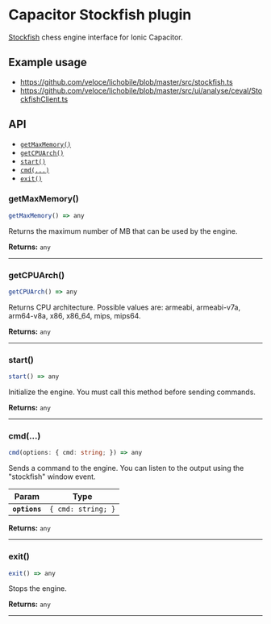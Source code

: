 # Capacitor Stockfish plugin

[Stockfish](https://stockfishchess.org/) chess engine interface for Ionic
Capacitor.

## Example usage

- https://github.com/veloce/lichobile/blob/master/src/stockfish.ts
- https://github.com/veloce/lichobile/blob/master/src/ui/analyse/ceval/StockfishClient.ts

## API

<docgen-index>

* [`getMaxMemory()`](#getmaxmemory)
* [`getCPUArch()`](#getcpuarch)
* [`start()`](#start)
* [`cmd(...)`](#cmd)
* [`exit()`](#exit)

</docgen-index>

<docgen-api>
<!--Update the source file JSDoc comments and rerun docgen to update the docs below-->

### getMaxMemory()

```typescript
getMaxMemory() => any
```

Returns the maximum number of MB that can be used by the engine.

**Returns:** <code>any</code>

--------------------


### getCPUArch()

```typescript
getCPUArch() => any
```

Returns CPU architecture.
Possible values are: armeabi, armeabi-v7a, arm64-v8a, x86, x86_64, mips, mips64.

**Returns:** <code>any</code>

--------------------


### start()

```typescript
start() => any
```

Initialize the engine. You must call this method before sending commands.

**Returns:** <code>any</code>

--------------------


### cmd(...)

```typescript
cmd(options: { cmd: string; }) => any
```

Sends a command to the engine. You can listen to the output using the
"stockfish" window event.

| Param         | Type                          |
| ------------- | ----------------------------- |
| **`options`** | <code>{ cmd: string; }</code> |

**Returns:** <code>any</code>

--------------------


### exit()

```typescript
exit() => any
```

Stops the engine.

**Returns:** <code>any</code>

--------------------

</docgen-api>
